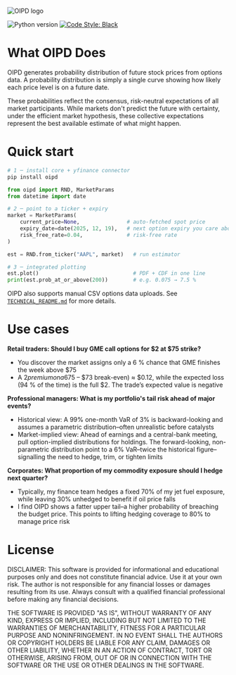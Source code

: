 ![OIPD logo](.meta/images/OIPD%20Logo.png)

![Python version](https://img.shields.io/badge/python-3.10-blue.svg)
[![Code Style: Black](https://img.shields.io/badge/code%20style-black-black.svg)](https://github.com/ambv/black)

# What OIPD Does

OIPD generates probability distribution of future stock prices from options data. A probability distribution is simply a single curve showing how likely each price level is on a future date.

These probabilities reflect the consensus, risk-neutral expectations of all market participants. While markets don't predict the future with certainty, under the efficient market hypothesis, these collective expectations represent the best available estimate of what might happen.

# Quick start

```bash
# 1 ─ install core + yfinance connector
pip install oipd
```

```python
from oipd import RND, MarketParams
from datetime import date

# 2 ─ point to a ticker + expiry
market = MarketParams(
    current_price=None,               # auto-fetched spot price
    expiry_date=date(2025, 12, 19),   # next option expiry you care about
    risk_free_rate=0.04,              # risk-free rate
)

est = RND.from_ticker("AAPL", market)   # run estimator

# 3 ─ integrated plotting
est.plot()                              # PDF + CDF in one line
print(est.prob_at_or_above(200))        # e.g. 0.075 → 7.5 %
```

OIPD also supports manual CSV options data uploads. See [`TECHNICAL_README.md`](TECHNICAL_README.md) for more details.

# Use cases

**Retail traders: Should I buy GME call options for $2 at $75 strike?**

- You discover the market assigns only a 6 % chance that GME finishes the week above $75
- A $2 premium on a 6% event means the expected gain is 0.06 × ($75 – $73 break-even) ≈ $0.12, while the expected loss (94 % of the time) is the full $2. The trade’s expected value is negative

**Professional managers: What is my portfolio's tail risk ahead of major events?**

- Historical view: A 99% one-month VaR of 3% is backward-looking and assumes a parametric distribution–often unrealistic before catalysts
- Market-implied view: Ahead of earnings and a central-bank meeting, pull option-implied distributions for holdings. The forward-looking, non-parametric distribution point to a 6% VaR–twice the historical figure–signalling the need to hedge, trim, or tighten limits

**Corporates: What proportion of my commodity exposure should I hedge next quarter?**

- Typically, my finance team hedges a fixed 70% of my jet fuel exposure, while leaving 30% unhedged to benefit if oil price falls
- I find OIPD shows a fatter upper tail–a higher probability of breaching the budget price. This points to lifting hedging coverage to 80% to manage price risk

# License

DISCLAIMER: This software is provided for informational and educational purposes only and does not constitute financial advice. Use it at your own risk. The author is not responsible for any financial losses or damages resulting from its use. Always consult with a qualified financial professional before making any financial decisions.

THE SOFTWARE IS PROVIDED "AS IS", WITHOUT WARRANTY OF ANY KIND, EXPRESS OR IMPLIED, INCLUDING BUT NOT LIMITED TO THE WARRANTIES OF MERCHANTABILITY, FITNESS FOR A PARTICULAR PURPOSE AND NONINFRINGEMENT. IN NO EVENT SHALL THE AUTHORS OR COPYRIGHT HOLDERS BE LIABLE FOR ANY CLAIM, DAMAGES OR OTHER LIABILITY, WHETHER IN AN ACTION OF CONTRACT, TORT OR OTHERWISE, ARISING FROM, OUT OF OR IN CONNECTION WITH THE SOFTWARE OR THE USE OR OTHER DEALINGS IN THE SOFTWARE.

